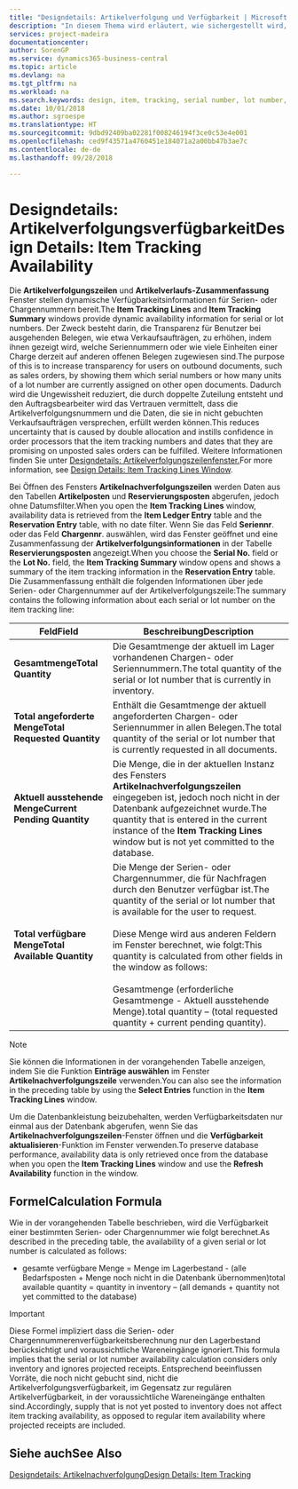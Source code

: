 ```yaml
---
title: "Designdetails: Artikelverfolgung und Verfügbarkeit | Microsoft Docs"
description: "In diesem Thema wird erläutert, wie sichergestellt wird, dass die Mitarbeiter, die Prozessaufträge auf Verfügbarkeit der Serien- oder Chargennummern prüfen, sich auf die Informationen verlassen können."
services: project-madeira
documentationcenter: 
author: SorenGP
ms.service: dynamics365-business-central
ms.topic: article
ms.devlang: na
ms.tgt_pltfrm: na
ms.workload: na
ms.search.keywords: design, item, tracking, serial number, lot number, outbound documents
ms.date: 10/01/2018
ms.author: sgroespe
ms.translationtype: HT
ms.sourcegitcommit: 9dbd92409ba02281f008246194f3ce0c53e4e001
ms.openlocfilehash: ced9f43571a4760451e184071a2a00bb47b3ae7c
ms.contentlocale: de-de
ms.lasthandoff: 09/28/2018

---
```

# <a name="design-details-item-tracking-availability"></a><span data-ttu-id="5d0c5-103">Designdetails: Artikelverfolgungsverfügbarkeit</span><span class="sxs-lookup"><span data-stu-id="5d0c5-103">Design Details: Item Tracking Availability</span></span>
<span data-ttu-id="5d0c5-104">Die **Artikelverfolgungszeilen** und **Artikelverlaufs-Zusammenfassung** Fenster stellen dynamische Verfügbarkeitsinformationen für Serien- oder Chargennummern bereit.</span><span class="sxs-lookup"><span data-stu-id="5d0c5-104">The **Item Tracking Lines** and **Item Tracking Summary** windows provide dynamic availability information for serial or lot numbers.</span></span> <span data-ttu-id="5d0c5-105">Der Zweck besteht darin, die Transparenz für Benutzer bei ausgehenden Belegen, wie etwa Verkaufsaufträgen, zu erhöhen, indem ihnen gezeigt wird, welche Seriennummern oder wie viele Einheiten einer Charge derzeit auf anderen offenen Belegen zugewiesen sind.</span><span class="sxs-lookup"><span data-stu-id="5d0c5-105">The purpose of this is to increase transparency for users on outbound documents, such as sales orders, by showing them which serial numbers or how many units of a lot number are currently assigned on other open documents.</span></span> <span data-ttu-id="5d0c5-106">Dadurch wird die Ungewissheit reduziert, die durch doppelte Zuteilung entsteht und den Auftragsbearbeiter wird das Vertrauen vermittelt, dass die Artikelverfolgungsnummern und die Daten, die sie in nicht gebuchten Verkaufsaufträgen versprechen, erfüllt werden können.</span><span class="sxs-lookup"><span data-stu-id="5d0c5-106">This reduces uncertainty that is caused by double allocation and instills confidence in order processors that the item tracking numbers and dates that they are promising on unposted sales orders can be fulfilled.</span></span> <span data-ttu-id="5d0c5-107">Weitere Informationen finden Sie unter [Designdetails: Artikelverfolgungszeilenfenster.](design-details-item-tracking-lines-window.md)</span><span class="sxs-lookup"><span data-stu-id="5d0c5-107">For more information, see [Design Details: Item Tracking Lines Window](design-details-item-tracking-lines-window.md).</span></span>  
  
<span data-ttu-id="5d0c5-108">Bei Öffnen des Fensters **Artikelnachverfolgungszeilen** werden Daten aus den Tabellen **Artikelposten** und **Reservierungsposten** abgerufen, jedoch ohne Datumsfilter.</span><span class="sxs-lookup"><span data-stu-id="5d0c5-108">When you open the **Item Tracking Lines** window, availability data is retrieved from the **Item Ledger Entry** table and the **Reservation Entry** table, with no date filter.</span></span> <span data-ttu-id="5d0c5-109">Wenn Sie das Feld **Seriennr**. oder das Feld **Chargennr**. auswählen, wird das Fenster geöffnet und eine Zusammenfassung der **Artikelverfolgungsinformationen** in der Tabelle **Reservierungsposten** angezeigt.</span><span class="sxs-lookup"><span data-stu-id="5d0c5-109">When you choose the **Serial No.** field or the **Lot No.** field, the **Item Tracking Summary** window opens and shows a summary of the item tracking information in the **Reservation Entry** table.</span></span> <span data-ttu-id="5d0c5-110">Die Zusammenfassung enthält die folgenden Informationen über jede Serien- oder Chargennummer auf der Artikelverfolgungszeile:</span><span class="sxs-lookup"><span data-stu-id="5d0c5-110">The summary contains the following information about each serial or lot number on the item tracking line:</span></span>  
  
|<span data-ttu-id="5d0c5-111">Feld</span><span class="sxs-lookup"><span data-stu-id="5d0c5-111">Field</span></span>|<span data-ttu-id="5d0c5-112">Beschreibung</span><span class="sxs-lookup"><span data-stu-id="5d0c5-112">Description</span></span>|  
|---------------------------------|---------------------------------------|  
|<span data-ttu-id="5d0c5-113">**Gesamtmenge**</span><span class="sxs-lookup"><span data-stu-id="5d0c5-113">**Total Quantity**</span></span>|<span data-ttu-id="5d0c5-114">Die Gesamtmenge der aktuell im Lager vorhandenen Chargen- oder Seriennummern.</span><span class="sxs-lookup"><span data-stu-id="5d0c5-114">The total quantity of the serial or lot number that is currently in inventory.</span></span>|  
|<span data-ttu-id="5d0c5-115">**Total angeforderte Menge**</span><span class="sxs-lookup"><span data-stu-id="5d0c5-115">**Total Requested Quantity**</span></span>|<span data-ttu-id="5d0c5-116">Enthält die Gesamtmenge der aktuell angeforderten Chargen- oder Seriennummer in allen Belegen.</span><span class="sxs-lookup"><span data-stu-id="5d0c5-116">The total quantity of the serial or lot number that is currently requested in all documents.</span></span>|  
|<span data-ttu-id="5d0c5-117">**Aktuell ausstehende Menge**</span><span class="sxs-lookup"><span data-stu-id="5d0c5-117">**Current Pending Quantity**</span></span>|<span data-ttu-id="5d0c5-118">Die Menge, die in der aktuellen Instanz des Fensters **Artikelnachverfolgungszeilen** eingegeben ist, jedoch noch nicht in der Datenbank aufgezeichnet wurde.</span><span class="sxs-lookup"><span data-stu-id="5d0c5-118">The quantity that is entered in the current instance of the **Item Tracking Lines** window but is not yet committed to the database.</span></span>|  
|<span data-ttu-id="5d0c5-119">**Total verfügbare Menge**</span><span class="sxs-lookup"><span data-stu-id="5d0c5-119">**Total Available Quantity**</span></span>|<span data-ttu-id="5d0c5-120">Die Menge der Serien- oder Chargennummer, die für Nachfragen durch den Benutzer verfügbar ist.</span><span class="sxs-lookup"><span data-stu-id="5d0c5-120">The quantity of the serial or lot number that is available for the user to request.</span></span><br /><br /> <span data-ttu-id="5d0c5-121">Diese Menge wird aus anderen Feldern im Fenster berechnet, wie folgt:</span><span class="sxs-lookup"><span data-stu-id="5d0c5-121">This quantity is calculated from other fields in the window as follows:</span></span><br /><br /> <span data-ttu-id="5d0c5-122">Gesamtmenge (erforderliche Gesamtmenge - Aktuell ausstehende Menge).</span><span class="sxs-lookup"><span data-stu-id="5d0c5-122">total quantity – (total requested quantity + current pending quantity).</span></span>|  
  
> [!NOTE]  
>  <span data-ttu-id="5d0c5-123">Sie können die Informationen in der vorangehenden Tabelle anzeigen, indem Sie die Funktion **Einträge auswählen** im Fenster **Artikelnachverfolgungszeile** verwenden.</span><span class="sxs-lookup"><span data-stu-id="5d0c5-123">You can also see the information in the preceding table by using the **Select Entries** function in the **Item Tracking Lines** window.</span></span>  
  
<span data-ttu-id="5d0c5-124">Um die Datenbankleistung beizubehalten, werden Verfügbarkeitsdaten nur einmal aus der Datenbank abgerufen, wenn Sie das **Artikelnachverfolgungszeilen**-Fenster öffnen und die **Verfügbarkeit aktualisieren**-Funktion im Fenster verwenden.</span><span class="sxs-lookup"><span data-stu-id="5d0c5-124">To preserve database performance, availability data is only retrieved once from the database when you open the **Item Tracking Lines** window and use the **Refresh Availability** function in the window.</span></span>  
  
## <a name="calculation-formula"></a><span data-ttu-id="5d0c5-125">Formel</span><span class="sxs-lookup"><span data-stu-id="5d0c5-125">Calculation Formula</span></span>  
<span data-ttu-id="5d0c5-126">Wie in der vorangehenden Tabelle beschrieben, wird die Verfügbarkeit einer bestimmten Serien- oder Chargennummer wie folgt berechnet.</span><span class="sxs-lookup"><span data-stu-id="5d0c5-126">As described in the preceding table, the availability of a given serial or lot number is calculated as follows:</span></span>  
  
* <span data-ttu-id="5d0c5-127">gesamte verfügbare Menge = Menge im Lagerbestand - (alle Bedarfsposten + Menge noch nicht in die Datenbank übernommen)</span><span class="sxs-lookup"><span data-stu-id="5d0c5-127">total available quantity = quantity in inventory – (all demands + quantity not yet committed to the database)</span></span>  
  
> [!IMPORTANT]  
>  <span data-ttu-id="5d0c5-128">Diese Formel impliziert dass die Serien- oder Chargennummerenverfügbarkeitsberechnung nur den Lagerbestand berücksichtigt und voraussichtliche Wareneingänge ignoriert.</span><span class="sxs-lookup"><span data-stu-id="5d0c5-128">This formula implies that the serial or lot number availability calculation considers only inventory and ignores projected receipts.</span></span> <span data-ttu-id="5d0c5-129">Entsprechend beeinflussen Vorräte, die noch nicht gebucht sind, nicht die Artikelverfolgungsverfügbarkeit, im Gegensatz zur regulären Artikelverfügbarkeit, in der voraussichtliche Wareneingänge enthalten sind.</span><span class="sxs-lookup"><span data-stu-id="5d0c5-129">Accordingly, supply that is not yet posted to inventory does not affect item tracking availability, as opposed to regular item availability where projected receipts are included.</span></span>  
  
## <a name="see-also"></a><span data-ttu-id="5d0c5-130">Siehe auch</span><span class="sxs-lookup"><span data-stu-id="5d0c5-130">See Also</span></span>  
[<span data-ttu-id="5d0c5-131">Designdetails: Artikelnachverfolgung</span><span class="sxs-lookup"><span data-stu-id="5d0c5-131">Design Details: Item Tracking</span></span>](design-details-item-tracking.md)
